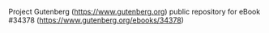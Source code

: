 Project Gutenberg (https://www.gutenberg.org) public repository for eBook #34378 (https://www.gutenberg.org/ebooks/34378)
